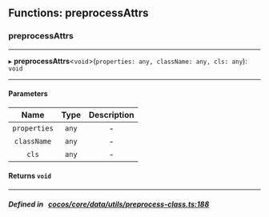 ## Functions: preprocessAttrs

### preprocessAttrs


___
▸ **preprocessAttrs**<`void`\>(`properties: any, className: any, cls: any`): `void`
___


#### Parameters

| Name | Type | Description |
| :------: | :------: | :------: |
| `properties` | `any` | - |
| `className` | `any` | - |
| `cls` | `any` | - |

#### Returns `void` 
___


##### Defined in &nbsp;   [cocos/core/data/utils/preprocess-class.ts:188](https://github.com/cocos-creator/engine/blob/c7bf6b8a9/cocos/core/data/utils/preprocess-class.ts#L188)&nbsp;
